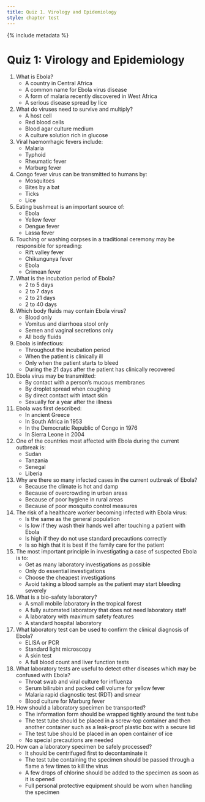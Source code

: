 ```yaml
---
title: Quiz 1. Virology and Epidemiology
style: chapter test
---
```


{% include metadata %}

# Quiz 1: Virology and Epidemiology

1.	What is Ebola?
	-	A country in Central Africa
	+	A common name for Ebola virus disease
	-	A form of malaria recently discovered in West Africa
	-	A serious disease spread by lice
2.	What do viruses need to survive and multiply?
	+	A host cell
	-	Red blood cells
	-	Blood agar culture medium
	-	A culture solution rich in glucose
3.	Viral haemorrhagic fevers include:
	-	Malaria
	-	Typhoid
	-	Rheumatic fever
	+	Marburg fever
4.	Congo fever virus can be transmitted to humans by:
	-	Mosquitoes
	-	Bites by a bat
	+	Ticks
	-	Lice
5.	Eating bushmeat is an important source of:
	+	Ebola
	-	Yellow fever
	-	Dengue fever
	-	Lassa fever
6.	Touching or washing corpses in a traditional ceremony may be responsible for spreading:
	-	Rift valley fever
	-	Chikungunya fever
	+	Ebola
	-	Crimean fever
7.	What is the incubation period of Ebola?
	-	2 to 5 days
	-	2 to 7 days
	+	2 to 21 days
	-	2 to 40 days
8.	Which body fluids may contain Ebola virus?
	-	Blood only
	-	Vomitus and diarrhoea stool only
	-	Semen and vaginal secretions only
	+	All body fluids
9.	Ebola is infectious:
	-	Throughout the incubation period
	+	When the patient is clinically ill
	-	Only when the patient starts to bleed
	-	During the 21 days after the patient has clinically recovered
10.	Ebola virus may be transmitted:
	+	By contact with a person’s mucous membranes
	-	By droplet spread when coughing
	-	By direct contact with intact skin
	-	Sexually for a year after the illness
11.	Ebola was first described:
	-	In ancient Greece
	-	In South Africa in 1953
	+	In the Democratic Republic of Congo in 1976
	-	In Sierra Leone in 2004
12.	One of the countries most affected with Ebola during the current outbreak is:
	-	Sudan
	-	Tanzania
	-	Senegal
	+	Liberia
13.	Why are there so many infected cases in the current outbreak of Ebola?
	-	Because the climate is hot and damp
	+	Because of overcrowding in urban areas
	-	Because of poor hygiene in rural areas
	-	Because of poor mosquito control measures
14.	The risk of a healthcare worker becoming infected with Ebola virus:
	-	Is the same as the general population
	-	Is low if they wash their hands well after touching a patient with Ebola
	+	Is high if they do not use standard precautions correctly
	-	Is so high that it is best if the family care for the patient
15.	The most important principle in investigating a case of suspected Ebola is to:
	-	Get as many laboratory investigations as possible
	+	Only do essential investigations
	-	Choose the cheapest investigations
	-	Avoid taking a blood sample as the patient may start bleeding severely
16.	What is a bio-safety laboratory?
	-	A small mobile laboratory in the tropical forest
	-	A fully automated laboratory that does not need laboratory staff
	+	A laboratory with maximum safety features
	-	A standard hospital laboratory
17.	What laboratory test can be used to confirm the clinical diagnosis of Ebola?
	+	ELISA or PCR
	-	Standard light microscopy
	-	A skin test
	-	A full blood count and liver function tests
18.	What laboratory tests are useful to detect other diseases which may be confused with Ebola?
	-	Throat swab and viral culture for influenza
	-	Serum bilirubin and packed cell volume for yellow fever
	+	Malaria rapid diagnostic test (RDT) and smear
	-	Blood culture for Marburg fever
19.	How should a laboratory specimen be transported?
	-	The information form should be wrapped tightly around the test tube
	+	The test tube should be placed in a screw-top container and then another container such as a leak-proof plastic box with a secure lid
	-	The test tube should be placed in an open container of ice
	-	No special precautions are needed
20.	How can a laboratory specimen be safely processed?
	-	It should be centrifuged first to decontaminate it
	-	The test tube containing the specimen should be passed through a flame a few times to kill the virus
	-	A few drops of chlorine should be added to the specimen as soon as it is opened
	+	Full personal protective equipment should be worn when handling the specimen
